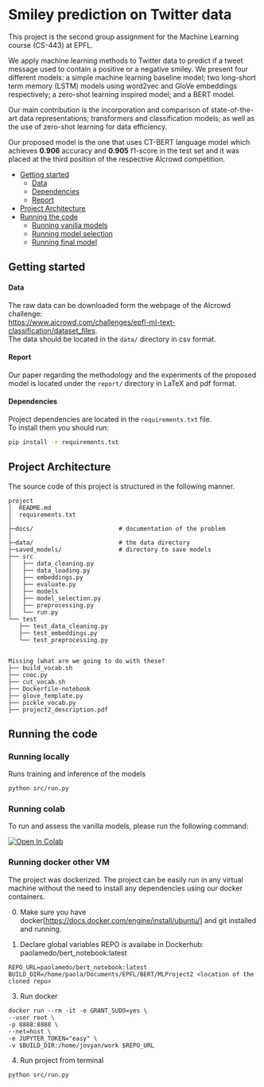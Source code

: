 # Smiley prediction on Twitter data

This project is the second group assignment for the Machine Learning course (CS-443) at EPFL. 

We apply machine learning methods to Twitter data to predict if a tweet message used to contain a positive or a negative smiley. 
We present four different models: a simple machine learning baseline model; two long-short term memory (LSTM) models using word2vec and GloVe embeddings respectively; a zero-shot learning inspired model; and a BERT model. 

Our main contribution is the incorporation and comparison of state-of-the-art data representations; transformers and classification models; as well as the use of zero-shot learning for data efficiency. 

Our proposed model is the one that uses CT-BERT language model which achieves **0.906** accuracy and **0.905** f1-score in the test set and it was placed at the third position of the respective AIcrowd competition.


* [Getting started](#getting-started)
    * [Data](#data)
    * [Dependencies](#dependencies)
    * [Report](#report)
* [Project Architecture](#project-architecture)
* [Running the code](#running-the-code)
    * [Running vanilla models](#running-vanilla-models)
    * [Running model selection](#running-model-selection)
    * [Running final model](#running-final-model)


## Getting started
#### Data
The raw data can be downloaded form the webpage of the AIcrowd challenge: \
https://www.aicrowd.com/challenges/epfl-ml-text-classification/dataset_files. \
The data should be located in the `data/` directory in csv format.


#### Report
Our paper regarding the methodology and the experiments of the proposed model 
is located under the `report/` directory in LaTeX and pdf format. 


#### Dependencies
Project dependencies are located in the `requirements.txt` file. \
To install them you should run:
```bash
pip install -r requirements.txt
```


## Project Architecture
The source code of this project is structured in the following manner. 

```
project
│  README.md
│  requirements.txt
│
├─docs/                        # documentation of the problem
│
├─data/                        # the data directory
├─saved_models/                # directory to save models
├── src
│   ├── data_cleaning.py
│   ├── data_loading.py
│   ├── embeddings.py
│   ├── evaluate.py
│   ├── models
│   ├── model_selection.py
│   ├── preprocessing.py
│   └── run.py
└── test
   ├── test_data_cleaning.py
   ├── test_embeddings.py
   └── test_preprocessing.py


Missing (what are we going to do with these?
├── build_vocab.sh
├── cooc.py
├── cut_vocab.sh
├── Dockerfile-notebook
├── glove_template.py
├── pickle_vocab.py
├── project2_description.pdf

```

## Running the code

### Running locally
Runs training and inference of the models 
```bash
python src/run.py
```

### Running colab
To run and assess the vanilla models, please run the following command:
<p align="left"><a href="https://colab.research.google.com/github/geofot96/MLProject2/blob/master/notebooks/MLProject2_GAP.ipynb" target="_parent"><img src="https://colab.research.google.com/assets/colab-badge.svg" alt="Open In Colab"/></a></p>

### Running docker other VM
The project was dockerized. The project can be easily run in any virtual machine without the need to install any dependencies using our docker containers. 

0. Make sure you have docker[https://docs.docker.com/engine/install/ubuntu/] and git installed and running.  

1. Declare global variables
REPO is availabe in Dockerhub: paolamedo/bert_notebook:latest
```
REPO_URL=paolamedo/bert_notebook:latest
BUILD_DIR=/home/paola/Documents/EPFL/BERT/MLProject2 <location of the cloned repo>
```

3. Run docker
```
docker run --rm -it -e GRANT_SUDO=yes \
--user root \
-p 8888:8888 \
--net=host \
-e JUPYTER_TOKEN="easy" \
-v $BUILD_DIR:/home/jovyan/work $REPO_URL
```

4. Run project from terminal 
```bash
python src/run.py
```
